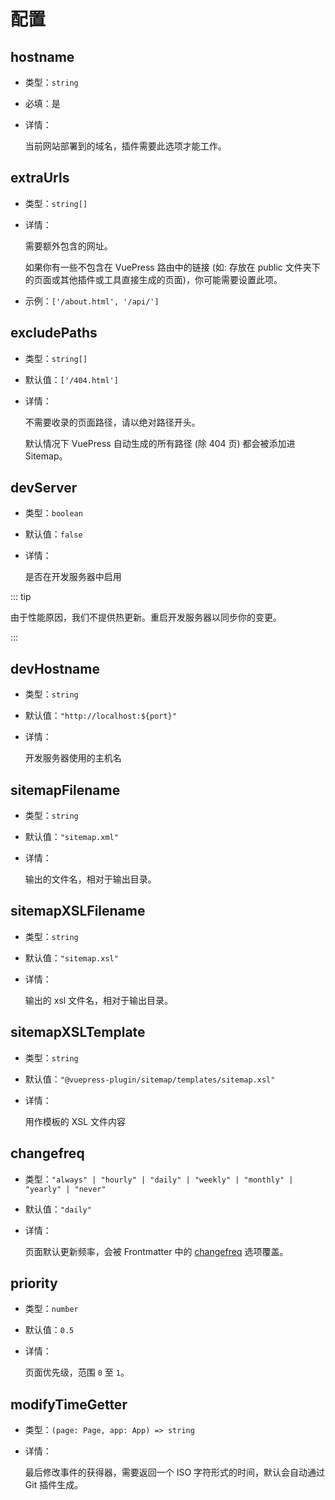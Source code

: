 # 配置

## hostname

- 类型：`string`
- 必填：是
- 详情：

  当前网站部署到的域名，插件需要此选项才能工作。

## extraUrls

- 类型：`string[]`
- 详情：

  需要额外包含的网址。

  如果你有一些不包含在 VuePress 路由中的链接 (如: 存放在 public 文件夹下的页面或其他插件或工具直接生成的页面)，你可能需要设置此项。

- 示例：`['/about.html', '/api/']`

## excludePaths

- 类型：`string[]`
- 默认值：`['/404.html']`
- 详情：

  不需要收录的页面路径，请以绝对路径开头。

  默认情况下 VuePress 自动生成的所有路径 (除 404 页) 都会被添加进 Sitemap。

## devServer

- 类型：`boolean`
- 默认值：`false`
- 详情：

  是否在开发服务器中启用

::: tip

由于性能原因，我们不提供热更新。重启开发服务器以同步你的变更。

:::

## devHostname

- 类型：`string`
- 默认值：`"http://localhost:${port}"`
- 详情：

  开发服务器使用的主机名

## sitemapFilename

- 类型：`string`
- 默认值：`"sitemap.xml"`
- 详情：

  输出的文件名，相对于输出目录。

## sitemapXSLFilename

- 类型：`string`
- 默认值：`"sitemap.xsl"`
- 详情：

  输出的 xsl 文件名，相对于输出目录。

## sitemapXSLTemplate

- 类型：`string`
- 默认值：`"@vuepress-plugin/sitemap/templates/sitemap.xsl"`
- 详情：

  用作模板的 XSL 文件内容

## changefreq

- 类型：`"always" | "hourly" | "daily" | "weekly" | "monthly" | "yearly" | "never"`
- 默认值：`"daily"`
- 详情：

  页面默认更新频率，会被 Frontmatter 中的 [changefreq](./frontmatter.md#sitemap-changefreq) 选项覆盖。

## priority

- 类型：`number`
- 默认值：`0.5`
- 详情：

  页面优先级，范围 `0` 至 `1`。

## modifyTimeGetter

- 类型：`(page: Page, app: App) => string`
- 详情：

  最后修改事件的获得器，需要返回一个 ISO 字符形式的时间，默认会自动通过 Git 插件生成。

